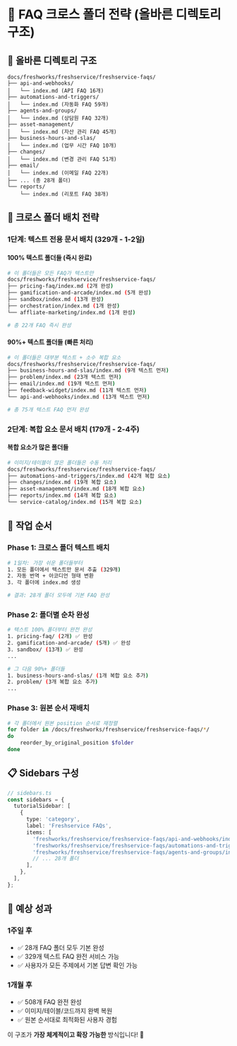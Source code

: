 # 🎯 FAQ 크로스 폴더 전략 (올바른 디렉토리 구조)

## 📁 **올바른 디렉토리 구조**

```
docs/freshworks/freshservice/freshservice-faqs/
├── api-and-webhooks/
│   └── index.md (API FAQ 16개)
├── automations-and-triggers/
│   └── index.md (자동화 FAQ 59개)
├── agents-and-groups/
│   └── index.md (상담원 FAQ 32개)
├── asset-management/
│   └── index.md (자산 관리 FAQ 45개)
├── business-hours-and-slas/
│   └── index.md (업무 시간 FAQ 10개)
├── changes/
│   └── index.md (변경 관리 FAQ 51개)
├── email/
│   └── index.md (이메일 FAQ 22개)
├── ... (총 28개 폴더)
└── reports/
    └── index.md (리포트 FAQ 38개)
```

## 🚀 **크로스 폴더 배치 전략**

### **1단계: 텍스트 전용 문서 배치 (329개 - 1-2일)**

#### **100% 텍스트 폴더들 (즉시 완료)**
```bash
# 이 폴더들은 모든 FAQ가 텍스트만
docs/freshworks/freshservice/freshservice-faqs/
├── pricing-faq/index.md (2개 완성)
├── gamification-and-arcade/index.md (5개 완성)
├── sandbox/index.md (13개 완성)
├── orchestration/index.md (1개 완성)
└── affliate-marketing/index.md (1개 완성)

# 총 22개 FAQ 즉시 완성
```

#### **90%+ 텍스트 폴더들 (빠른 처리)**
```bash
# 이 폴더들은 대부분 텍스트 + 소수 복합 요소
docs/freshworks/freshservice/freshservice-faqs/
├── business-hours-and-slas/index.md (9개 텍스트 먼저)
├── problem/index.md (23개 텍스트 먼저)
├── email/index.md (19개 텍스트 먼저)
├── feedback-widget/index.md (11개 텍스트 먼저)
└── api-and-webhooks/index.md (13개 텍스트 먼저)

# 총 75개 텍스트 FAQ 먼저 완성
```

### **2단계: 복합 요소 문서 배치 (179개 - 2-4주)**

#### **복합 요소가 많은 폴더들**
```bash
# 이미지/테이블이 많은 폴더들은 수동 처리
docs/freshworks/freshservice/freshservice-faqs/
├── automations-and-triggers/index.md (42개 복합 요소)
├── changes/index.md (19개 복합 요소)
├── asset-management/index.md (18개 복합 요소)
├── reports/index.md (14개 복합 요소)
└── service-catalog/index.md (15개 복합 요소)
```

## 🎯 **작업 순서**

### **Phase 1: 크로스 폴더 텍스트 배치**
```bash
# 1일차: 가장 쉬운 폴더들부터
1. 모든 폴더에서 텍스트만 문서 추출 (329개)
2. 자동 번역 + 아코디언 형태 변환
3. 각 폴더에 index.md 생성

# 결과: 28개 폴더 모두에 기본 FAQ 완성
```

### **Phase 2: 폴더별 순차 완성**
```bash
# 텍스트 100% 폴더부터 완전 완성
1. pricing-faq/ (2개) ✅ 완성
2. gamification-and-arcade/ (5개) ✅ 완성
3. sandbox/ (13개) ✅ 완성
...

# 그 다음 90%+ 폴더들
1. business-hours-and-slas/ (1개 복합 요소 추가)
2. problem/ (3개 복합 요소 추가)
...
```

### **Phase 3: 원본 순서 재배치**
```bash
# 각 폴더에서 원본 position 순서로 재정렬
for folder in /docs/freshworks/freshservice/freshservice-faqs/*/
do
    reorder_by_original_position $folder
done
```

## 📋 **Sidebars 구성**

```typescript
// sidebars.ts
const sidebars = {
  tutorialSidebar: [
    {
      type: 'category',
      label: 'Freshservice FAQs',
      items: [
        'freshworks/freshservice/freshservice-faqs/api-and-webhooks/index',
        'freshworks/freshservice/freshservice-faqs/automations-and-triggers/index',
        'freshworks/freshservice/freshservice-faqs/agents-and-groups/index',
        // ... 28개 폴더
      ],
    },
  ],
};
```

## 🎯 **예상 성과**

### **1주일 후**
- ✅ 28개 FAQ 폴더 모두 기본 완성
- ✅ 329개 텍스트 FAQ 완전 서비스 가능
- ✅ 사용자가 모든 주제에서 기본 답변 확인 가능

### **1개월 후**  
- ✅ 508개 FAQ 완전 완성
- ✅ 이미지/테이블/코드까지 완벽 복원
- ✅ 원본 순서대로 최적화된 사용자 경험

이 구조가 **가장 체계적이고 확장 가능한** 방식입니다! 🚀
